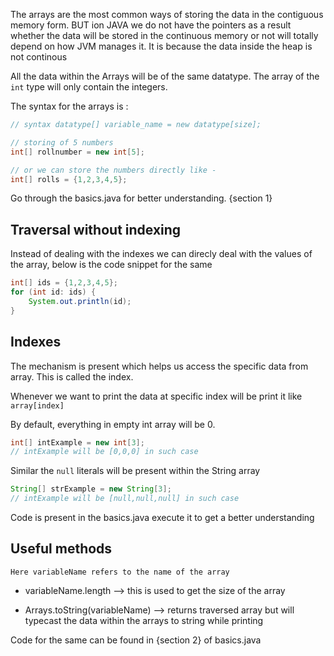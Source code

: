 The arrays are the most common ways of storing the data in the contiguous memory form. BUT ion JAVA we do not have the pointers as a result whether the data will be stored in the continuous memory or not will totally depend on how JVM manages it. It is because the data inside the heap is not continous

All the data within the Arrays will be of the same datatype. The array of the `int` type will only contain the integers.

The syntax for the arrays is :

```java
// syntax datatype[] variable_name = new datatype[size];

// storing of 5 numbers
int[] rollnumber = new int[5];

// or we can store the numbers directly like -
int[] rolls = {1,2,3,4,5};

```

Go through the basics.java for better understanding. {section 1}

## Traversal without indexing

Instead of dealing with the indexes we can direcly deal with the values of the array, below is the code snippet for the same 


```java
int[] ids = {1,2,3,4,5};
for (int id: ids) {
    System.out.println(id);
}

```

## Indexes

The mechanism is present which helps us access the specific data from array. This is called the index.

Whenever we want to print the data at specific index will be print it like `array[index]`

By default, everything in empty int array will be 0. 

```java
int[] intExample = new int[3];
// intExample will be [0,0,0] in such case
```

Similar the `null` literals will be present within the String array

```java
String[] strExample = new String[3];
// intExample will be [null,null,null] in such case
```

Code is present in the basics.java execute it to get a better understanding 

## Useful methods

`Here variableName refers to the name of the array`

- variableName.length --> this is used to get the size of the array

- Arrays.toString(variableName) --> returns traversed array but will typecast the data within the arrays to string while printing


Code for the same can be found in {section 2} of basics.java